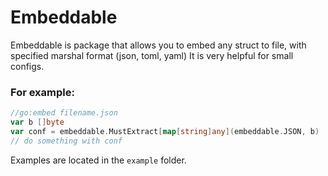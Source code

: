 # Embeddable

Embeddable is package that allows you to embed any struct to file, with specified marshal format (json, toml, yaml)
It is very helpful for small configs.

### For example:
```go
//go:embed filename.json 
var b []byte
var conf = embeddable.MustExtract[map[string]any](embeddable.JSON, b)
// do something with conf
``` 

Examples are located in the `example` folder.
